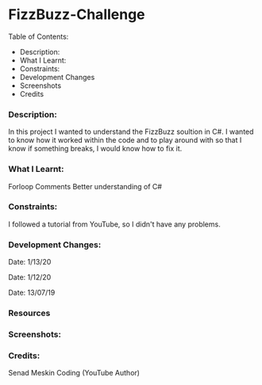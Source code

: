 # FizzBuzz-Challenge

Table of Contents:
- Description:
- What I Learnt:
- Constraints:
- Development Changes
- Screenshots
- Credits


### Description:

In this project I wanted to understand the FizzBuzz soultion in C#. I wanted to know how it worked within the code and to play around with so that I know if something breaks, I would know how to fix it.

### What I Learnt:
Forloop
Comments
Better understanding of C#

### Constraints:

I followed a tutorial from YouTube, so I didn't have any problems.

### Development Changes:

Date: 1/13/20

Date: 1/12/20

Date: 13/07/19

### Resources

### Screenshots:

### Credits:
Senad Meskin Coding (YouTube Author)
